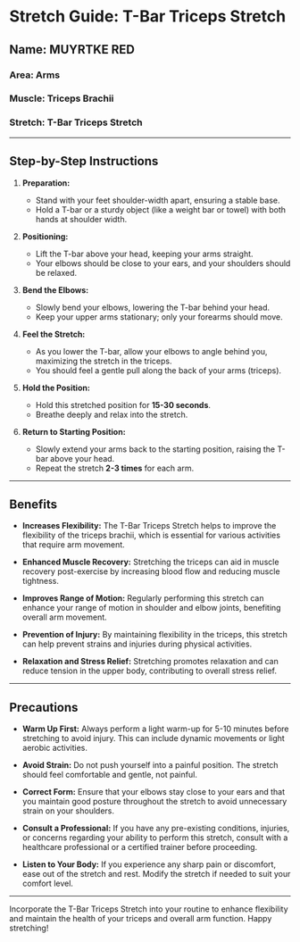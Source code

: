 # Stretch Guide: T-Bar Triceps Stretch

## Name: MUYRTKE RED

### Area: Arms

### Muscle: Triceps Brachii

### Stretch: T-Bar Triceps Stretch

---

## Step-by-Step Instructions

1. **Preparation:**
   - Stand with your feet shoulder-width apart, ensuring a stable base.
   - Hold a T-bar or a sturdy object (like a weight bar or towel) with both hands at shoulder width.

2. **Positioning:**
   - Lift the T-bar above your head, keeping your arms straight.
   - Your elbows should be close to your ears, and your shoulders should be relaxed.

3. **Bend the Elbows:**
   - Slowly bend your elbows, lowering the T-bar behind your head.
   - Keep your upper arms stationary; only your forearms should move.

4. **Feel the Stretch:**
   - As you lower the T-bar, allow your elbows to angle behind you, maximizing the stretch in the triceps.
   - You should feel a gentle pull along the back of your arms (triceps).

5. **Hold the Position:**
   - Hold this stretched position for **15-30 seconds**.
   - Breathe deeply and relax into the stretch. 

6. **Return to Starting Position:**
   - Slowly extend your arms back to the starting position, raising the T-bar above your head.
   - Repeat the stretch **2-3 times** for each arm.

---

## Benefits

- **Increases Flexibility:** The T-Bar Triceps Stretch helps to improve the flexibility of the triceps brachii, which is essential for various activities that require arm movement.
  
- **Enhanced Muscle Recovery:** Stretching the triceps can aid in muscle recovery post-exercise by increasing blood flow and reducing muscle tightness.

- **Improves Range of Motion:** Regularly performing this stretch can enhance your range of motion in shoulder and elbow joints, benefiting overall arm movement.

- **Prevention of Injury:** By maintaining flexibility in the triceps, this stretch can help prevent strains and injuries during physical activities.

- **Relaxation and Stress Relief:** Stretching promotes relaxation and can reduce tension in the upper body, contributing to overall stress relief.

---

## Precautions

- **Warm Up First:** Always perform a light warm-up for 5-10 minutes before stretching to avoid injury. This can include dynamic movements or light aerobic activities.

- **Avoid Strain:** Do not push yourself into a painful position. The stretch should feel comfortable and gentle, not painful.

- **Correct Form:** Ensure that your elbows stay close to your ears and that you maintain good posture throughout the stretch to avoid unnecessary strain on your shoulders.

- **Consult a Professional:** If you have any pre-existing conditions, injuries, or concerns regarding your ability to perform this stretch, consult with a healthcare professional or a certified trainer before proceeding.

- **Listen to Your Body:** If you experience any sharp pain or discomfort, ease out of the stretch and rest. Modify the stretch if needed to suit your comfort level.

---

Incorporate the T-Bar Triceps Stretch into your routine to enhance flexibility and maintain the health of your triceps and overall arm function. Happy stretching!